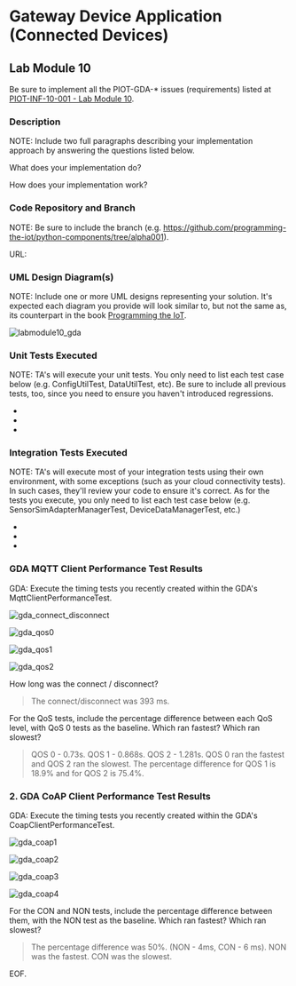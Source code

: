 # Gateway Device Application (Connected Devices)

## Lab Module 10

Be sure to implement all the PIOT-GDA-* issues (requirements) listed at [PIOT-INF-10-001 - Lab Module 10](https://github.com/orgs/programming-the-iot/projects/1#column-10488510).

### Description

NOTE: Include two full paragraphs describing your implementation approach by answering the questions listed below.

What does your implementation do? 

How does your implementation work?

### Code Repository and Branch

NOTE: Be sure to include the branch (e.g. https://github.com/programming-the-iot/python-components/tree/alpha001).

URL: 

### UML Design Diagram(s)

NOTE: Include one or more UML designs representing your solution. It's expected each
diagram you provide will look similar to, but not the same as, its counterpart in the
book [Programming the IoT](https://learning.oreilly.com/library/view/programming-the-internet/9781492081401/).

![labmodule10_gda](https://github.com/NU-Connected-Devices/lab-module-docs-pkondrakunta/blob/default/labmodule10/labmodule10_gda.png?raw=true)


### Unit Tests Executed

NOTE: TA's will execute your unit tests. You only need to list each test case below
(e.g. ConfigUtilTest, DataUtilTest, etc). Be sure to include all previous tests, too,
since you need to ensure you haven't introduced regressions.

- 
- 
- 

### Integration Tests Executed

NOTE: TA's will execute most of your integration tests using their own environment, with
some exceptions (such as your cloud connectivity tests). In such cases, they'll review
your code to ensure it's correct. As for the tests you execute, you only need to list each
test case below (e.g. SensorSimAdapterManagerTest, DeviceDataManagerTest, etc.)

- 
- 
- 


### GDA MQTT Client Performance Test Results
GDA: Execute the timing tests you recently created within the GDA's MqttClientPerformanceTest.
            
![gda_connect_disconnect](https://github.com/NU-Connected-Devices/lab-module-docs-pkondrakunta/blob/default/labmodule10/log_outputs/gda_connect_disconnect.png?raw=true)

![gda_qos0](https://github.com/NU-Connected-Devices/lab-module-docs-pkondrakunta/blob/default/labmodule10/log_outputs/gda_qos0.png?raw=true)

![gda_qos1](https://github.com/NU-Connected-Devices/lab-module-docs-pkondrakunta/blob/default/labmodule10/log_outputs/gda_qos1.png?raw=true)

![gda_qos2](https://github.com/NU-Connected-Devices/lab-module-docs-pkondrakunta/blob/default/labmodule10/log_outputs/gda_qos2.png?raw=true)


How long was the connect / disconnect?
> The connect/disconnect was 393 ms.

For the QoS tests, include the percentage difference between each QoS level, with QoS 0 tests as the baseline. Which ran fastest? Which ran slowest?
> QOS 0 - 0.73s. QOS 1 - 0.868s. QOS 2 -  1.281s. QOS 0 ran the fastest and QOS 2 ran the slowest. The percentage difference for QOS 1 is 18.9% and for QOS 2 is 75.4%.

### 2. GDA CoAP Client Performance Test Results
GDA: Execute the timing tests you recently created within the GDA's CoapClientPerformanceTest.

![gda_coap1](https://github.com/NU-Connected-Devices/lab-module-docs-pkondrakunta/blob/default/labmodule10/log_outputs/gda_coap1.png?raw=true)

![gda_coap2](https://github.com/NU-Connected-Devices/lab-module-docs-pkondrakunta/blob/default/labmodule10/log_outputs/gda_coap2.png?raw=true)

![gda_coap3](https://github.com/NU-Connected-Devices/lab-module-docs-pkondrakunta/blob/default/labmodule10/log_outputs/gda_coap3.png?raw=true)

![gda_coap4](https://github.com/NU-Connected-Devices/lab-module-docs-pkondrakunta/blob/default/labmodule10/log_outputs/gda_coap4.png?raw=true)


For the CON and NON tests, include the percentage difference between them, with the NON test as the baseline. Which ran fastest? Which ran slowest?

> The percentage difference was 50%. (NON - 4ms, CON - 6 ms).  NON was the fastest. CON was the slowest.


EOF.
